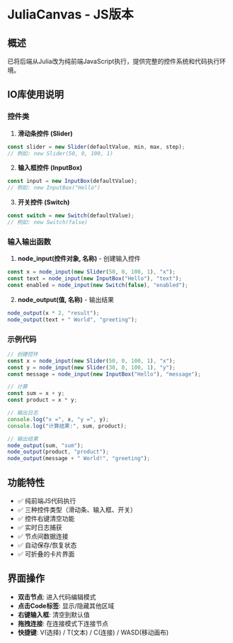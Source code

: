 # JuliaCanvas - JS版本

## 概述

已将后端从Julia改为纯前端JavaScript执行，提供完整的控件系统和代码执行环境。

## IO库使用说明

### 控件类

1. **滑动条控件 (Slider)**
```javascript
const slider = new Slider(defaultValue, min, max, step);
// 例如: new Slider(50, 0, 100, 1)
```

2. **输入框控件 (InputBox)**
```javascript
const input = new InputBox(defaultValue);
// 例如: new InputBox("Hello")
```

3. **开关控件 (Switch)**
```javascript
const switch = new Switch(defaultValue);
// 例如: new Switch(false)
```

### 输入输出函数

1. **node_input(控件对象, 名称)** - 创建输入控件
```javascript
const x = node_input(new Slider(50, 0, 100, 1), "x");
const text = node_input(new InputBox("Hello"), "text");
const enabled = node_input(new Switch(false), "enabled");
```

2. **node_output(值, 名称)** - 输出结果
```javascript
node_output(x * 2, "result");
node_output(text + " World", "greeting");
```

### 示例代码

```javascript
// 创建控件
const x = node_input(new Slider(50, 0, 100, 1), "x");
const y = node_input(new Slider(30, 0, 100, 1), "y");
const message = node_input(new InputBox("Hello"), "message");

// 计算
const sum = x + y;
const product = x * y;

// 输出日志
console.log("x =", x, "y =", y);
console.log("计算结果:", sum, product);

// 输出结果
node_output(sum, "sum");
node_output(product, "product");
node_output(message + " World!", "greeting");
```

## 功能特性

- ✅ 纯前端JS代码执行
- ✅ 三种控件类型（滑动条、输入框、开关）
- ✅ 控件右键清空功能
- ✅ 实时日志捕获
- ✅ 节点间数据连接
- ✅ 自动保存/恢复状态
- ✅ 可折叠的卡片界面

## 界面操作

- **双击节点**: 进入代码编辑模式
- **点击Code标签**: 显示/隐藏其他区域
- **右键输入框**: 清空到默认值
- **拖拽连接**: 在连接模式下连接节点
- **快捷键**: V(选择) / T(文本) / C(连接) / WASD(移动画布) 